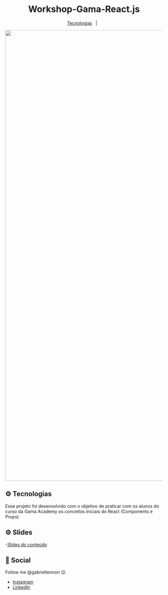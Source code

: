 <h1 align="center">
  Workshop-Gama-React.js
</h1>

<p align="center">
  <a href="#gear-technologies">Tecnologias</a>&nbsp;&nbsp;&nbsp;|&nbsp;&nbsp;&nbsp;
</p>

<div align="center">
<img width="1440" alt="Screen Shot 2023-02-22 at 21 58 53" src="https://user-images.githubusercontent.com/57332512/220799507-c8f4aaf8-0b07-4f25-94e2-bb297971b73b.png">
 </div>


## :gear: Tecnologias

Esse projeto foi desenvolvido com o objetivo de praticar com os alunos do curso da Gama Academy os conceitos iniciais do React (Components e Props)

## :gear: Slides
-[Slides do conteúdo](https://docs.google.com/presentation/d/1fLq54-Z_w43GcjXzywuqEpi03RsBgtuSw450n-GVhD4/edit?usp=sharing)
## :wave: Social

Follow me @gabriellennon :wink:
<br />

- [Instagram](https://www.instagram.com/gabriellennon/?hl=pt-br)
- [LinkedIn](https://www.linkedin.com/in/gabriel-lennon-79a639169/)

<br />
